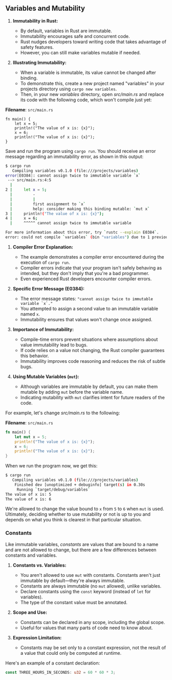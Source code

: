 ## Variables and Mutability

1. **Immutability in Rust:**
   - By default, variables in Rust are immutable.
   - Immutability encourages safe and concurrent code.
   - Rust nudges developers toward writing code that takes advantage of safety features.
   - However, you can still make variables mutable if needed.

2. **Illustrating Immutability:**
   - When a variable is immutable, its value cannot be changed after binding.
   - To demonstrate this, create a new project named "variables" in your projects directory using `cargo new variables`.
   - Then, in your new *variables* directory, open *src/main.rs* and replace its code with the following code, which won't compile just yet:

**Filename**: `src/main.rs`

```rust,ignore,does_not_compile
fn main() {
    let x = 5;
    println!("The value of x is: {x}");
    x = 6;
    println!("The value of x is: {x}");
}
```

Save and run the program using `cargo run`. You should receive an error message regarding an immutability error, as shown in this output:

```sh
$ cargo run
   Compiling variables v0.1.0 (file:///projects/variables)
error[E0384]: cannot assign twice to immutable variable `x`
 --> src/main.rs:4:5
  |
2 |     let x = 5;
  |         -
  |         |
  |         first assignment to `x`
  |         help: consider making this binding mutable: `mut x`
3 |     println!("The value of x is: {x}");
4 |     x = 6;
  |     ^^^^^ cannot assign twice to immutable variable

For more information about this error, try `rustc --explain E0384`.
error: could not compile `variables` (bin "variables") due to 1 previous error
```

1. **Compiler Error Explanation:**
   - The example demonstrates a compiler error encountered during the execution of `cargo run`.
   - Compiler errors indicate that your program isn't safely behaving as intended, but they don't imply that you're a bad programmer.
   - Even experienced Rust developers encounter compiler errors.

2. **Specific Error Message (E0384):**
   - The error message states: ``"cannot assign twice to immutable variable `x`."``
   - You attempted to assign a second value to an immutable variable named `x`.
   - Immutability ensures that values won't change once assigned.

3. **Importance of Immutability:**
   - Compile-time errors prevent situations where assumptions about value immutability lead to bugs.
   - If code relies on a value not changing, the Rust compiler guarantees this behavior.
   - Immutability improves code reasoning and reduces the risk of subtle bugs.

4. **Using Mutable Variables (`mut`):**
   - Although variables are immutable by default, you can make them mutable by adding `mut` before the variable name.
   - Indicating mutability with `mut` clarifies intent for future readers of the code.

For example, let's change *src/main.rs* to the following:

**Filename**: `src/main.rs`

```rust
fn main() {
    let mut x = 5;
    println!("The value of x is: {x}");
    x = 6;
    println!("The value of x is: {x}");
}
```

When we run the program now, we get this:

```sh
$ cargo run
   Compiling variables v0.1.0 (file:///projects/variables)
    Finished dev [unoptimized + debuginfo] target(s) in 0.30s
     Running `target/debug/variables`
The value of x is: 5
The value of x is: 6
```

We're allowed to change the value bound to `x` from `5` to `6` when `mut` is used. Ultimately, deciding whether to use mutability or not is up to you and depends on what you think is clearest in that particular situation.

### Constants

Like immutable variables, *constants* are values that are bound to a name and are not allowed to change, but there are a few differences between constants and variables.

1. **Constants vs. Variables:**
   - You aren't allowed to use `mut` with constants. Constants aren't just immutable by default—they're always immutable.
   - Constants are always immutable (no `mut` allowed), unlike variables.
   - Declare constants using the `const` keyword (instead of `let` for variables).
   - The type of the constant value must be annotated.

2. **Scope and Use:**
   - Constants can be declared in any scope, including the global scope.
   - Useful for values that many parts of code need to know about.

3. **Expression Limitation:**
   - Constants may be set only to a constant expression, not the result of a value that could only be computed at runtime.

Here's an example of a constant declaration:

```rust
const THREE_HOURS_IN_SECONDS: u32 = 60 * 60 * 3;
```